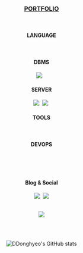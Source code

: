 
<br/>

<h3 align="center"> 
<a target="_blank" href="https://donghyn.shop/"> PORTFOLIO </a> 
</h3>
  
<br/>

<h4 align="center"> LANGUAGE </h4>
<p align="center">
  <img src="https://img.shields.io/badge/java-007396?style=flat-square&logo=java&logoColor=white" alt=""/></a>&nbsp 
  <img src="https://img.shields.io/badge/Python-3776AB?style=flat-square&logo=Python&logoColor=white" alt=""/></a>&nbsp 
  <img src="https://img.shields.io/badge/HTML5-E34F26?style=flat-square&logo=html5&logoColor=white" alt=""/></a>&nbsp 
  <img src="https://img.shields.io/badge/JavaScript-F7DF1E?style=flat-square&logo=javascript&logoColor=black" alt=""/></a>&nbsp 
  <img src="https://img.shields.io/badge/CSS3-1572B6?style=flat-square&logo=css3&logoColor=white" alt=""/></a>&nbsp 
</p>




<h4 align="center"> DBMS </h4>
<p align="center">
  <img src="https://img.shields.io/badge/ORACLE-F80000?style=flat-square&logo=oracle&logoColor=white" alt=""/></a>&nbsp 
  <img src="https://img.shields.io/badge/MySQL-4479A1?style=round-square&logo=MySQL&logoColor=white"/></a>&nbsp 
  <img src="https://img.shields.io/badge/MariaDB-003545?style=flat-square&logo=mariaDB&logoColor=white" alt=""/></a>&nbsp 
  <img src="https://img.shields.io/badge/MongoDB-47A248?style=flat-square&logo=MongoDB&logoColor=white" alt=""/></a>&nbsp 
</p>



<h4 align="center"> SERVER </h4>
<p align="center">
  <img src="https://img.shields.io/badge/Apache-D22128?style=round-square&logo=Apache&logoColor=white"/></a>&nbsp 
  <img src="https://img.shields.io/badge/NGINX-009639?style=round-square&logo=NGINX&logoColor=white"/></a>&nbsp 
</p>



<h4 align="center"> TOOLS </h4>
<p align="center">
  <img src="https://img.shields.io/badge/Postman-FF6C37?style=flat-square&logo=Postman&logoColor=white" alt=""/> </a>&nbsp 
  <img src="https://img.shields.io/badge/Adobe%20Photoshop-31A8FF?style=flat-square&logo=Adobe%20Photoshop&logoColor=white" alt=""/> </a>&nbsp 
  <img src="https://img.shields.io/badge/Adobe%20Premiere%20Pro-9999FF?style=flat-square&logo=Adobe%20Premiere%20Pro&logoColor=white" alt=""/></a>&nbsp 
</p>




<h4 align="center"> DEVOPS </h4>
<p align="center">
  <img src="https://img.shields.io/badge/Git-F05032?style=flat-square&logo=git&logoColor=white" alt=""/></a>&nbsp
  <img src="https://img.shields.io/badge/GitHub-181717?style=flat-square&logo=GitHub&logoColor=white" alt=""/></a>&nbsp
  <img src="https://img.shields.io/badge/Docker-2496ED?style=flat-square&logo=Docker&logoColor=white" alt=""/></a>&nbsp
  <img src="https://img.shields.io/badge/Amazon%20AWS-232F3E?style=flat-square&logo=amazonaws&logoColor=white" alt=""/></a>&nbsp
</p>


<br/>

<h4 align="center"> Blog & Social </h4>
<p align="center">
  <a href="https://ddonghyeo.tistory.com/"><img src="http://img.shields.io/badge/-Tistory%20[KR]-black?style=flat-square&logo=tistory&link=https://ddonghyeo.tistory.com/" /></a>&nbsp;
  <a href="mailto:gsu9045000@gmail.com"><img src="https://img.shields.io/badge/Gmail-d14836?style=flat-square&logo=Gmail&logoColor=white&link=mailto:gsu9045000@gmail.com" /></a>
</p>

<br/>

<div align="center">
  <a href="https://hits.seeyoufarm.com"><img src="https://hits.seeyoufarm.com/api/count/incr/badge.svg?url=https%3A%2F%2Fgithub.com%2FDDonghyeo%2Fhit-counter&count_bg=%2379C83D&title_bg=%23555555&icon=&icon_color=%23E7E7E7&title=hits&edge_flat=false"/></a>

<br/><br/>

![DDonghyeo's GitHub stats](https://github-readme-stats.vercel.app/api?username=DDonghyeo&show_icons=true&theme=radical)


</div>

<!--
**DDonghyeo/DDonghyeo** is a ✨ _special_ ✨ repository because its `README.md` (this file) appears on your GitHub profile.

Here are some ideas to get you started:

- 🔭 I’m currently working on ...
- 🌱 I’m currently learning ...
- 👯 I’m looking to collaborate on ...
- 🤔 I’m looking for help with ...
- 💬 Ask me about ...
- 📫 How to reach me: ...
- 😄 Pronouns: ...
- ⚡ Fun fact: ...
-->
